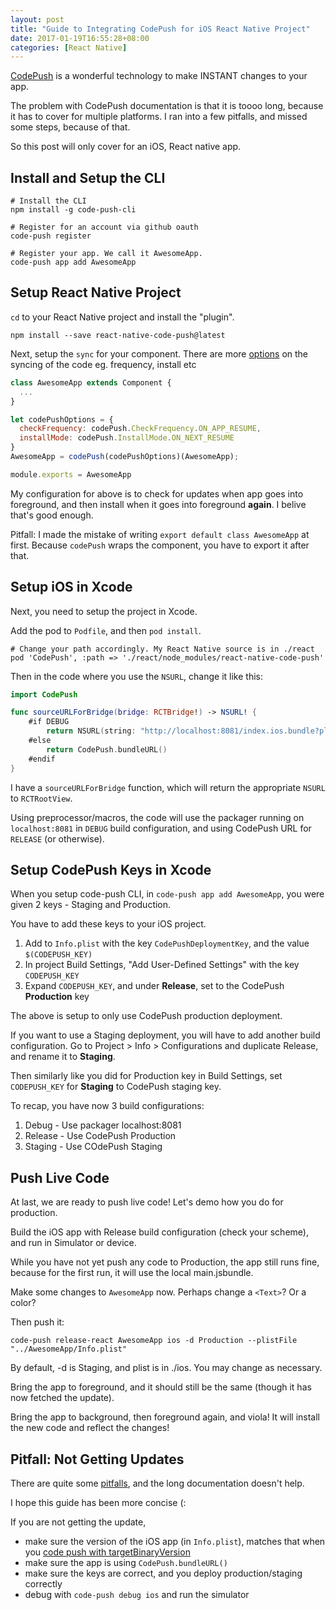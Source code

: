 ```yaml
---
layout: post
title: "Guide to Integrating CodePush for iOS React Native Project"
date: 2017-01-19T16:55:28+08:00
categories: [React Native]
---
```


[CodePush](https://microsoft.github.io/code-push/) is a wonderful technology to make INSTANT changes to your app.

The problem with CodePush documentation is that it is toooo long, because it has to cover for multiple platforms. I ran into a few pitfalls, and missed some steps, because of that.

So this post will only cover for an iOS, React native app.

## Install and Setup the CLI

    # Install the CLI
    npm install -g code-push-cli

    # Register for an account via github oauth
    code-push register

    # Register your app. We call it AwesomeApp.
    code-push app add AwesomeApp

## Setup React Native Project

`cd` to your React Native project and install the "plugin".

    npm install --save react-native-code-push@latest

Next, setup the `sync` for your component. There are more [options](https://github.com/Microsoft/react-native-code-push#codepush) on the syncing of the code eg. frequency, install etc

```javascript
class AwesomeApp extends Component {
  ...
}

let codePushOptions = { 
  checkFrequency: codePush.CheckFrequency.ON_APP_RESUME, 
  installMode: codePush.InstallMode.ON_NEXT_RESUME 
}
AwesomeApp = codePush(codePushOptions)(AwesomeApp);

module.exports = AwesomeApp
```

My configuration for above is to check for updates when app goes into foreground, and then install when it goes into foreground **again**. I belive that's good enough.

Pitfall: I made the mistake of writing `export default class AwesomeApp` at first. Because `codePush` wraps the component, you have to export it after that.


## Setup iOS in Xcode

Next, you need to setup the project in Xcode.

Add the pod to `Podfile`, and then `pod install`.

    # Change your path accordingly. My React Native source is in ./react
    pod 'CodePush', :path => './react/node_modules/react-native-code-push'

Then in the code where you use the `NSURL`, change it like this:

```swift
import CodePush

func sourceURLForBridge(bridge: RCTBridge!) -> NSURL! {
    #if DEBUG
        return NSURL(string: "http://localhost:8081/index.ios.bundle?platform=ios")
    #else
        return CodePush.bundleURL()
    #endif
}
```

I have a `sourceURLForBridge` function, which will return the appropriate `NSURL` to `RCTRootView`.

Using preprocessor/macros, the code will use the packager running on `localhost:8081` in `DEBUG` build configuration, and using CodePush URL for `RELEASE` (or otherwise).

## Setup CodePush Keys in Xcode

When you setup code-push CLI, in `code-push app add AwesomeApp`, you were given 2 keys - Staging and Production.

You have to add these keys to your iOS project.

1. Add to `Info.plist` with the key `CodePushDeploymentKey`, and the value `$(CODEPUSH_KEY)`
2. In project Build Settings, "Add User-Defined Settings" with the key `CODEPUSH_KEY`
3. Expand `CODEPUSH_KEY`, and under **Release**, set to the CodePush **Production** key

The above is setup to only use CodePush production deployment.

If you want to use a Staging deployment, you will have to add another build configuration. Go to Project > Info > Configurations and duplicate Release, and rename it to **Staging**. 

Then similarly like you did for Production key in Build Settings, set `CODEPUSH_KEY` for **Staging** to CodePush staging key.

To recap, you have now 3 build configurations:

1. Debug - Use packager localhost:8081
2. Release - Use CodePush Production
3. Staging - Use COdePush Staging


## Push Live Code

At last, we are ready to push live code! Let's demo how you do for production.

Build the iOS app with Release build configuration (check your scheme), and run in Simulator or device.

While you have not yet push any code to Production, the app still runs fine, because for the first run, it will use the local main.jsbundle.

Make some changes to `AwesomeApp` now. Perhaps change a `<Text>`? Or a color?

Then push it:

    code-push release-react AwesomeApp ios -d Production --plistFile "../AwesomeApp/Info.plist"

By default, -d is Staging, and plist is in ./ios. You may change as necessary.

Bring the app to foreground, and it should still be the same (though it has now fetched the update).

Bring the app to background, then foreground again, and viola! It will install the new code and reflect the changes!


## Pitfall: Not Getting Updates

There are quite some [pitfalls](https://microsoft.github.io/code-push/docs/react-native.html#link-13), and the long documentation doesn't help.

I hope this guide has been more concise (:

If you are not getting the update,

- make sure the version of the iOS app (in `Info.plist`), matches that when you [code push with targetBinaryVersion](https://github.com/Microsoft/code-push/blob/master/cli/README.md#releasing-updates-general)
- make sure the app is using `CodePush.bundleURL()`
- make sure the keys are correct, and you deploy production/staging correctly
- debug with `code-push debug ios` and run the simulator
